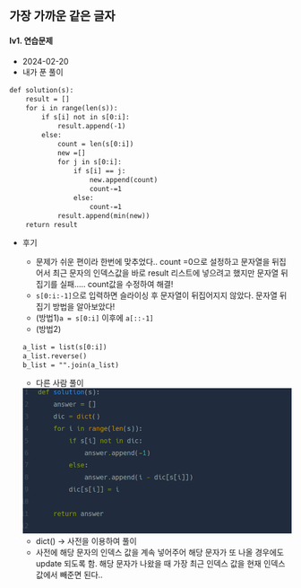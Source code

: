 ## 가장 가까운 같은 글자  
#### lv1. 연습문제  

* 2024-02-20  
* 내가 푼 풀이  
```
def solution(s):
    result = []
    for i in range(len(s)):
        if s[i] not in s[0:i]:
            result.append(-1)
        else:
            count = len(s[0:i])
            new =[]
            for j in s[0:i]:
                if s[i] == j:
                    new.append(count)
                    count-=1
                else:
                    count-=1
            result.append(min(new))
    return result
```

* 후기  
    * 문제가 쉬운 편이라 한번에 맞추었다.. count =0으로 설정하고 문자열을 뒤집어서 최근 문자의 인덱스값을 바로 result 리스트에 넣으려고 했지만 문자열 뒤집기를 실패..... count값을 수정하여 해결!  
    * ```s[0:i:-1]```으로 입력하면 슬라이싱 후 문자열이 뒤집어지지 않았다. 문자열 뒤집기 방법을 알아보았다!   
    * (방법1)```a = s[0:i]``` 이후에 ```a[::-1]```  
    * (방법2)
    ```
    a_list = list(s[0:i])
    a_list.reverse()
    b_list = "".join(a_list)
    ```

    * 다른 사람 풀이  
    
    <img src="./img/image5.png">  

    * dict() -> 사전을 이용하여 풀이  
    * 사전에 해당 문자의 인덱스 값을 계속 넣어주어 해당 문자가 또 나올 경우에도 update 되도록 함. 해당 문자가 나왔을 때 가장 최근 인덱스 값을 현재 인덱스 값에서 빼준면 된다..  